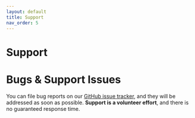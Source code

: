 ```yaml
---
layout: default
title: Support
nav_order: 5
---
```

# Support

# Bugs & Support Issues


You can file bug reports on our [GitHub issue tracker](https://github.com/diogofgm/TA-pinsafe/issues), and they will be addressed as soon as possible.
**Support is a volunteer effort**, and there is no guaranteed response time.


